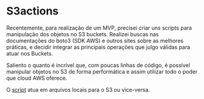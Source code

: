 # S3actions

Recentemente, para realização de um MVP, precisei criar uns scripts para manipulação dos objetos no S3 buckets. Realizei buscas nas documentações do boto3 (SDK AWS) e outros sites sobre as melhores práticas, e decidir integrar as principais operações que julgo válidas para atuar nos Buckets.

Saliento o quanto é incrível que, com poucas linhas de código, é possível manipular objetos no S3 de forma performática e assim utilizar todo o poder que cloud AWS oferece. 

O [script](https://github.com/levisouuza/S3actions/blob/master/S3actions.py) atua em arquivos locais para o S3 ou vice-versa.
